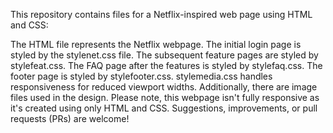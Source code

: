 This repository contains files for a Netflix-inspired web page using HTML and CSS:

The HTML file represents the Netflix webpage.
The initial login page is styled by the stylenet.css file.
The subsequent feature pages are styled by stylefeat.css.
The FAQ page after the features is styled by stylefaq.css.
The footer page is styled by stylefooter.css.
stylemedia.css handles responsiveness for reduced viewport widths.
Additionally, there are image files used in the design.
Please note, this webpage isn't fully responsive as it's created using only HTML and CSS. Suggestions, improvements, or pull requests (PRs) are welcome!
